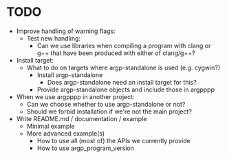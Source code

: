 <!--
SPDX-FileCopyrightText: 2025 Thomas Mathys
SPDX-License-Identifier: MIT
-->

# TODO
* Improve handling of warning flags:
  * Test new handling:
    * Can we use libraries when compiling a program with clang or g++ that have been produced with either of clang/g++?
* Install target:
  * What to do on targets where argp-standalone is used (e.g. cygwin?)
    * Install argp-standalone
      * Does argp-standalone need an install target for this?
    * Provide argp-standalone objects and include those in argpppp
* When we use argpppp in another project:
  * Can we choose whether to use argp-standalone or not?
  * Should we forbid installation if we're not the main project?
* Write README.md / documentation / example
  * Minimal example
  * More advanced example(s)
    * How to use all (most of) the APIs we currently provide
    * How to use argp_program_version
